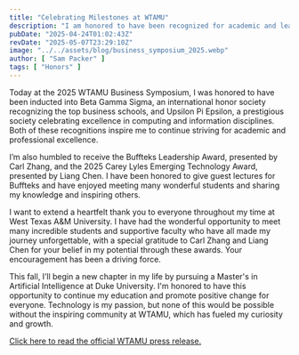 ```yaml
---
title: "Celebrating Milestones at WTAMU"
description: "I am honored to have been recognized for academic and leadership excellence at the 2025 Paul and Virginia Engler College of Business Symposium with multiple honors and awards."
pubDate: "2025-04-24T01:02:43Z"
revDate: "2025-05-07T23:29:10Z"
image: "../../assets/blog/business_symposium_2025.webp"
author: [ "Sam Packer" ]
tags: [ "Honors" ]
---
```


Today at the 2025 WTAMU Business Symposium, I was honored to have been inducted into Beta Gamma Sigma, an international honor society recognizing the top business schools, and Upsilon Pi Epsilon, a prestigious society celebrating excellence in computing and information disciplines. Both of these recognitions inspire me to continue striving for academic and professional excellence.

I’m also humbled to receive the Buffteks Leadership Award, presented by Carl Zhang, and the 2025 Carey Lyles Emerging Technology Award, presented by Liang Chen. I have been honored to give guest lectures for Buffteks and have enjoyed meeting many wonderful students and sharing my knowledge and inspiring others.

I want to extend a heartfelt thank you to everyone throughout my time at West Texas A&M University. I have had the wonderful opportunity to meet many incredible students and supportive faculty who have all made my journey unforgettable, with a special gratitude to Carl Zhang and Liang Chen for your belief in my potential through these awards. Your encouragement has been a driving force.

This fall, I’ll begin a new chapter in my life by pursuing a Master's in Artificial Intelligence at Duke University. I'm honored to have this opportunity to continue my education and promote positive change for everyone. Technology is my passion, but none of this would be possible without the inspiring community at WTAMU, which has fueled my curiosity and growth.

[Click here to read the official WTAMU press release.](https://www.wtamu.edu/news/2025/05/student-community-leaders-recognized-by-wts-engler-college-of-business.html)